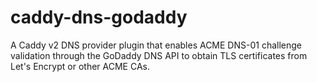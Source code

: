 # caddy-dns-godaddy
A Caddy v2 DNS provider plugin that enables ACME DNS-01 challenge validation through the GoDaddy DNS API to obtain TLS certificates from Let's Encrypt or other ACME CAs.
